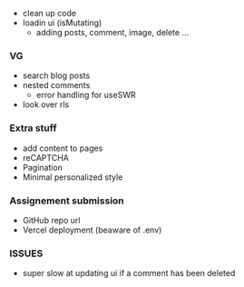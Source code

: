 - clean up code
- loadin ui (isMutating)
  - adding posts, comment, image, delete ...

### VG

- search blog posts
- nested comments
  - error handling for useSWR
- look over rls

### Extra stuff

- add content to pages
- reCAPTCHA
- Pagination
- Minimal personalized style

### Assignement submission

- GitHub repo url
- Vercel deployment (beaware of .env)


### ISSUES

- super slow at updating ui if a comment has been deleted